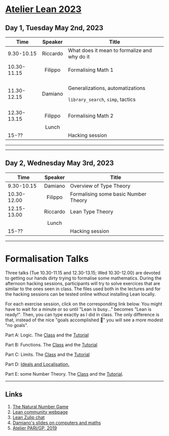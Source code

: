 # [Atelier Lean 2023](http://www.rnta.eu/7MSRNTA/index.html)

## Day 1, Tuesday May 2nd, 2023

| Time        | Speaker  | Title |
| -           | :-:      | - |
| 9.30-10.15  | Riccardo | What does it mean to formalize and why do it |
| 10.30-11.15 | Filippo  | <p>Formalising Math 1</p> |
| 11.30-12.15 | Damiano  | <p>Generalizations, automatizations</p><p>`library_search`, `simp`, tactics</p> |
| 12.30-13.15 | Filippo  | Formalising Math 2 |
|             | Lunch    |
| 15-??       |          | Hacking session |

---

---

## Day 2, Wednesday May 3rd, 2023

| Time        | Speaker  | Title |
| -           | :-:      | - |
| 9.30-10.15  | Damiano  | Overview of Type Theory |
| 10.30-12.00 | Filippo  | Formalising some basic Number Theory |
| 12.15-13.00 | Riccardo | Lean Type Theory |
|             | Lunch    |
| 15-??       |          | Hacking session |

---
# Formalisation Talks

Three talks (Tue 10.30-11.15 and 12.30-13.15; Wed 10.30-12.00) are devoted to getting our hands dirty trying to formalise some mathematics. During the afternoon hacking sessions, participants will try to solve exercices that are similar to the ones seen in class. The files used both in the lectures and for the hacking sessions can be tested online without installing Lean locally.

For each exercise session, click on the corresponding link below. You might have to wait for a minute or so until "Lean is busy..." becomes "Lean is ready!". Then, you can type exactly as I did in class. The only difference is that, instead of the nice "goals accomplished 🎉" you will see a more modest "no goals".

Part A: Logic. The [Class](https://leanprover-community.github.io/lean-web-editor/#url=https%3A%2F%2Fraw.githubusercontent.com%2Fadomani%2FAtelier_Lean_2023%2Fmaster%2Fclasses%2520and%2520tutorials%2FLogic_Class.lean) and the [Tutorial](https://leanprover-community.github.io/lean-web-editor/#url=https%3A%2F%2Fraw.githubusercontent.com%2Fadomani%2FAtelier_Lean_2023%2Fmaster%2Fclasses%2520and%2520tutorials%2FLogic_Tutorial.lean)

Part B: Functions. The [Class](https://leanprover-community.github.io/lean-web-editor/#url=https%3A%2F%2Fraw.githubusercontent.com%2Fadomani%2FAtelier_Lean_2023%2Fmaster%2Fclasses%2520and%2520tutorials%2FFunctions_Class.lean) and the [Tutorial](https://leanprover-community.github.io/lean-web-editor/#url=https%3A%2F%2Fraw.githubusercontent.com%2Fadomani%2FAtelier_Lean_2023%2Fmaster%2Fclasses%2520and%2520tutorials%2FFunctions_Tutorial.lean)

Part C: Limits. The [Class](https://leanprover-community.github.io/lean-web-editor/#url=https%3A%2F%2Fraw.githubusercontent.com%2Fadomani%2FAtelier_Lean_2023%2Fmaster%2Fclasses%2520and%2520tutorials%2FLimits_Class.lean) and the [Tutorial](https://leanprover-community.github.io/lean-web-editor/#url=https%3A%2F%2Fraw.githubusercontent.com%2Fadomani%2FAtelier_Lean_2023%2Fmaster%2Fclasses%2520and%2520tutorials%2FLimits_Tutorial.lean)

Part D: [Ideals and Localisation.](https://leanprover-community.github.io/lean-web-editor/#url=https%3A%2F%2Fraw.githubusercontent.com%2Fadomani%2FAtelier_Lean_2023%2Fmaster%2Fclasses%2520and%2520tutorials%2Fideals%252Blocalisation.lean)

Part E: some Number Theory. The [Class](https://leanprover-community.github.io/lean-web-editor/#url=https%3A%2F%2Fraw.githubusercontent.com%2Fadomani%2FAtelier_Lean_2023%2Fmaster%2Fclasses%2520and%2520tutorials%2FNumberTheory_Class.lean) and the [Tutorial](https://leanprover-community.github.io/lean-web-editor/#url=https%3A%2F%2Fraw.githubusercontent.com%2Fadomani%2FAtelier_Lean_2023%2Fmaster%2Fclasses%2520and%2520tutorials%2FNumberTheory_Tutorial.lean).

---

## Links

1. [The Natural Number Game](https://www.ma.imperial.ac.uk/~buzzard/xena/natural_number_game/)
1. [Lean community webpage](https://leanprover-community.github.io/)
1. [Lean Zulip chat](https://leanprover.zulipchat.com/)
1. [Damiano's slides on computers and maths](http://homepages.warwick.ac.uk/~maskal/slides/2020_ToM_Testa.pdf)
1. [Atelier PARI/GP, 2019](https://pari.math.u-bordeaux.fr/Events/PARI2019b/)
